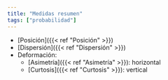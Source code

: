 ```yaml
---
title: "Medidas resumen"
tags: ["probabilidad"]
---
```

- [Posición]({{< ref "Posición" >}})
- [Dispersión]({{< ref "Dispersión" >}})
- Deformación:
	- [Asimetría]({{< ref "Asimetría" >}}): horizontal
	- [Curtosis]({{< ref "Curtosis" >}}): vertical